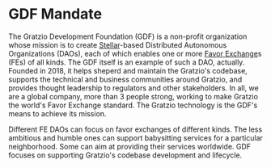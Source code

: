 # GDF Mandate

The Gratzio Development Foundation (GDF) is a non-profit organization whose mission is to create [Stellar](https://stellar.org/)-based Distributed Autonomous Organizations (DAOs), each of which enables one or more [Favor Exchange](https://github.com/amissine/gratzio/join/README.md)s (FEs) of all kinds. The GDF itself is an example of such a DAO, actually. Founded in 2018, it helps sheperd and maintain the Gratzio's codebase, supports the technical and business communities around Gratzio, and provides thought leadership to regulators and other stakeholders. In all, we are a global company, more than 3 people strong, working to make Gratzio the world's Favor Exchange standard. The Gratzio technology is the GDF's means to achieve its mission.

Different FE DAOs can focus on favor exchanges of different kinds. The less ambitious and humble ones can support babysitting services for a particular neighborhood. Some can aim at providing their services worldwide. GDF focuses on supporting Gratzio's codebase development and lifecycle.
